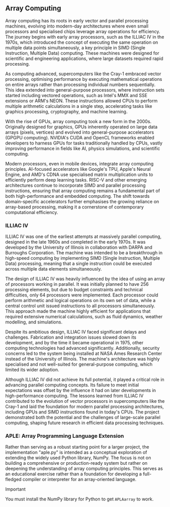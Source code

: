 
## Array Computing

Array computing has its roots in early vector and parallel processing machines,
evolving into modern-day architectures where even small processors and specialised
chips leverage array operations for efficiency. The journey begins with early array
processors, such as the ILLIAC IV in the 1970s, which introduced the concept of
executing the same operation on multiple data points simultaneously, a key principle
in SIMD (Single Instruction, Multiple Data) computing. These machines were designed
for scientific and engineering applications, where large datasets required rapid
processing.

As computing advanced, supercomputers like the Cray-1 embraced vector processing,
optimising performance by executing mathematical operations on entire arrays rather
than processing individual numbers sequentially. This idea extended into general-purpose
processors, where instruction sets started including vectored operations, such
as Intel's MMX and SSE extensions or ARM's NEON. These instructions allowed CPUs
to perform multiple arithmetic calculations in a single step, accelerating tasks
like graphics processing, cryptography, and machine learning.

With the rise of GPUs, array computing took a new form in the 2000s. Originally
designed for graphics, GPUs inherently operated on large data arrays (pixels, vertices)
and evolved into general-purpose accelerators (GPGPU computing). NVIDIA's CUDA and
OpenCL frameworks enabled developers to harness GPUs for tasks traditionally handled
by CPUs, vastly improving performance in fields like AI, physics simulations, and
scientific computing.

Modern processors, even in mobile devices, integrate array computing principles.
AI-focused accelerators like Google's TPU, Apple's Neural Engine, and AMD's CDNA
use specialised matrix multiplication units to efficiently perform deep learning
tasks. RISC-V and other emerging architectures continue to incorporate SIMD and
parallel processing instructions, ensuring that array computing remains a fundamental
part of both high-performance and embedded computing. The shift towards domain-specific
accelerators further emphasises the growing reliance on array-based processing,
making it a cornerstone of contemporary computational efficiency.


### ILLIAC IV

ILLIAC IV was one of the earliest attempts at massively parallel computing, designed
in the late 1960s and completed in the early 1970s. It was developed by the University
of Illinois in collaboration with DARPA and Burroughs Corporation. The machine was
intended to be a breakthrough in high-speed computing by implementing SIMD (Single
Instruction, Multiple Data) processing, meaning that a single instruction could be
executed across multiple data elements simultaneously.

The design of ILLIAC IV was heavily influenced by the idea of using an array of
processors working in parallel. It was initially planned to have 256 processing
elements, but due to budget constraints and technical difficulties, only 64
processors were implemented. Each processor could perform arithmetic and logical
operations on its own set of data, while a central control unit issued instructions
to all processors simultaneously. This approach made the machine highly efficient
for applications that required extensive numerical calculations, such as fluid
dynamics, weather modelling, and simulations.

Despite its ambitious design, ILLIAC IV faced significant delays and challenges.
Fabrication and integration issues slowed down its development, and by the time
it became operational in 1975, other computing technologies had advanced
significantly. Additionally, security concerns led to the system being installed
at NASA Ames Research Center instead of the University of Illinois. The machine's
architecture was highly specialised and not well-suited for general-purpose
computing, which limited its wider adoption.

Although ILLIAC IV did not achieve its full potential, it played a critical role
in advancing parallel computing concepts. Its failure to meet initial expectations
was offset by the influence it had on later developments in high-performance
computing. The lessons learned from ILLIAC IV contributed to the evolution of
vector processors in supercomputers like the Cray-1 and laid the foundation for
modern parallel processing architectures, including GPUs and SIMD instructions
found in today's CPUs. The project demonstrated both the potential and the
challenges of large-scale parallel computing, shaping future research in
efficient data processing techniques.


### APLE: Array Programming Language Extension

Rather than serving as a robust starting point for a larger project, the
implementation "aple.py" is intended as a conceptual exploration of extending
the widely used Python library, NumPy. The focus is not on building a comprehensive
or production-ready system but rather on deepening the understanding of array
computing principles. This serves as an educational exercise rather than a
foundation for developing a full-fledged compiler or interpreter for an
array-oriented language.

> [!IMPORTANT]
> You must install the NumPy library for Python to get `APLAarray` to work.
